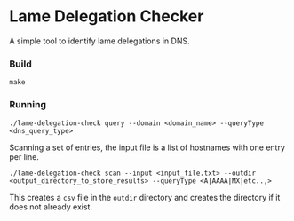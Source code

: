 # Lame Delegation Checker

A simple tool to identify lame delegations in DNS.

### Build

```shell
make
```

### Running

```shell
./lame-delegation-check query --domain <domain_name> --queryType <dns_query_type>
```

Scanning a set of entries, the input file is a list of hostnames with one entry per line.

```shell
./lame-delegation-check scan --input <input_file.txt> --outdir <output_directory_to_store_results> --queryType <A|AAAA|MX|etc..,>
```

This creates a `csv` file in the `outdir` directory and creates the directory if it does not already exist.
